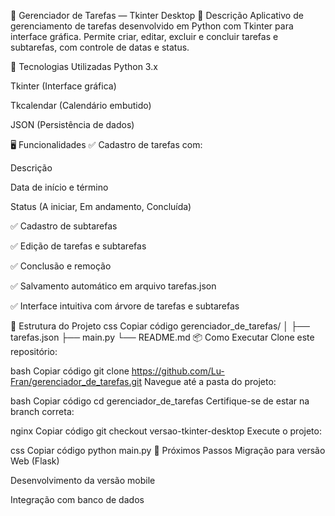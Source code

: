 📌 Gerenciador de Tarefas — Tkinter Desktop
📖 Descrição
Aplicativo de gerenciamento de tarefas desenvolvido em Python com Tkinter para interface gráfica. Permite criar, editar, excluir e concluir tarefas e subtarefas, com controle de datas e status.

🎨 Tecnologias Utilizadas
Python 3.x

Tkinter (Interface gráfica)

Tkcalendar (Calendário embutido)

JSON (Persistência de dados)

🖥️ Funcionalidades
✅ Cadastro de tarefas com:

Descrição

Data de início e término

Status (A iniciar, Em andamento, Concluída)

✅ Cadastro de subtarefas

✅ Edição de tarefas e subtarefas

✅ Conclusão e remoção

✅ Salvamento automático em arquivo tarefas.json

✅ Interface intuitiva com árvore de tarefas e subtarefas

📂 Estrutura do Projeto
css
Copiar código
gerenciador_de_tarefas/
│
├── tarefas.json
├── main.py
└── README.md
📦 Como Executar
Clone este repositório:

bash
Copiar código
git clone https://github.com/Lu-Fran/gerenciador_de_tarefas.git
Navegue até a pasta do projeto:

bash
Copiar código
cd gerenciador_de_tarefas
Certifique-se de estar na branch correta:

nginx
Copiar código
git checkout versao-tkinter-desktop
Execute o projeto:

css
Copiar código
python main.py
🚀 Próximos Passos
Migração para versão Web (Flask)

Desenvolvimento da versão mobile

Integração com banco de dados
